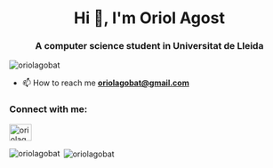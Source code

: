 <h1 align="center">Hi 👋, I'm Oriol Agost</h1>
<h3 align="center">A computer science student in Universitat de Lleida</h3>

<p align="left"> <img src="https://komarev.com/ghpvc/?username=oriolagobat&label=Profile%20views&color=0e75b6&style=flat" alt="oriolagobat" /> </p>

- 📫 How to reach me **oriolagobat@gmail.com**

<h3 align="left">Connect with me:</h3>
<p align="left">
<a href="https://linkedin.com/in/oriolagobat" target="blank"><img align="center" src="https://raw.githubusercontent.com/rahuldkjain/github-profile-readme-generator/master/src/images/icons/Social/linked-in-alt.svg" alt="oriolagobat" height="30" width="40" /></a>
</p>

<p><img align="left" src="https://github-readme-stats.vercel.app/api/top-langs?username=oriolagobat&show_icons=true&locale=en&layout=compact" alt="oriolagobat" /></p>

<p>&nbsp;<img align="center" src="https://github-readme-stats.vercel.app/api?username=oriolagobat&show_icons=true&locale=en" alt="oriolagobat" /></p>
